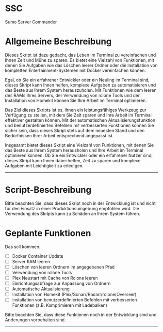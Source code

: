 # SSC
Sumo Server Commander


Allgemeine Beschreibung
==================

Dieses Skript ist dazu gedacht, das Leben im Terminal zu vereinfachen und Ihnen Zeit und Mühe zu sparen. Es bietet eine Vielzahl von Funktionen, mit denen Sie Aufgaben wie das Löschen leerer Ordner oder die Installation von kompletten Entertainment-Systemen mit Docker vereinfachen können.

Egal, ob Sie ein erfahrener Entwickler oder ein Neuling im Terminal sind, dieses Skript kann Ihnen helfen, komplexe Aufgaben zu automatisieren und das Beste aus Ihrem System herauszuholen. Mit Funktionen wie dem leeren des RAMs Ihres Servers, der Verwendung von rclone Tools und der Installation von Homekit können Sie Ihre Arbeit im Terminal optimieren.

Das Ziel dieses Skripts ist es, Ihnen ein leistungsfähiges Werkzeug zur Verfügung zu stellen, mit dem Sie Zeit sparen und Ihre Arbeit im Terminal effektiver gestalten können. Mit der automatischen Aktualisierungsfunktion und benutzerdefinierten Befehlen mit verbesserten Funktionen können Sie sicher sein, dass dieses Skript stets auf dem neuesten Stand und den Bedürfnissen Ihrer Arbeit entsprechend angepasst ist.

Insgesamt bietet dieses Skript eine Vielzahl von Funktionen, mit denen Sie das Beste aus Ihrem System herausholen und Ihre Arbeit im Terminal optimieren können. Ob Sie ein Entwickler oder ein erfahrener Nutzer sind, dieses Skript kann Ihnen dabei helfen, Zeit zu sparen und komplexe Aufgaben mit Leichtigkeit zu erledigen.

---


Script-Beschreibung
===================

Bitte beachten Sie, dass dieses Skript noch in der Entwicklung ist und nicht für den Einsatz in einer Produktionsumgebung empfohlen wird. Die Verwendung des Skripts kann zu Schäden an Ihrem System führen.

Geplante Funktionen
===================

Das soll kommen.

*   [ ]  Docker Container Update
*   [ ]  Server RAM leeren
*   [ ]  Löschen von leeren Ordnern im angegebenen Pfad
*   [ ]  Verwendung von rclone Tools
*   [ ]  Plex Neustart mit Cache von Rclone leeren
*   [ ]  Einrichtungsabfrage zur Anpassung von Ordnern
*   [ ]  Automatische Aktualisierung
*   [ ]  Installation von Homekit (Plex/Sonarr/Radarr/rclone/Overseer)
*   [ ]  Installation von benutzerdefinierten Befehlen mit verbesserten Funktionen (z.B. Komprimieren mit Ladebalken)

Bitte beachten Sie, dass diese Funktionen noch in der Entwicklung sind und Änderungen vorbehalten sind.

---
